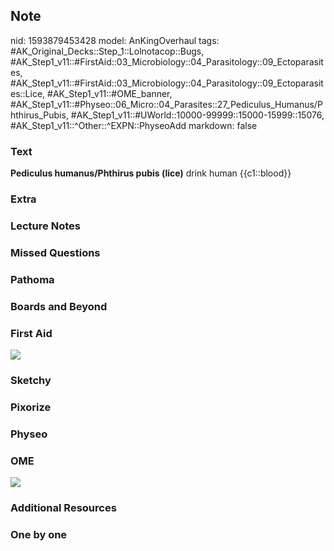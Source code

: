 ## Note
nid: 1593879453428
model: AnKingOverhaul
tags: #AK_Original_Decks::Step_1::Lolnotacop::Bugs, #AK_Step1_v11::#FirstAid::03_Microbiology::04_Parasitology::09_Ectoparasites, #AK_Step1_v11::#FirstAid::03_Microbiology::04_Parasitology::09_Ectoparasites::Lice, #AK_Step1_v11::#OME_banner, #AK_Step1_v11::#Physeo::06_Micro::04_Parasites::27_Pediculus_Humanus/Phthirus_Pubis, #AK_Step1_v11::#UWorld::10000-99999::15000-15999::15076, #AK_Step1_v11::^Other::^EXPN::PhyseoAdd
markdown: false

### Text
<b>Pediculus humanus/Phthirus pubis (lice)</b> drink human
{{c1::blood}}

### Extra


### Lecture Notes


### Missed Questions


### Pathoma


### Boards and Beyond


### First Aid
<img src="Xnip2018-04-30_08-56-35.jpg">

### Sketchy


### Pixorize


### Physeo


### OME
<div class="ome-widget">
  <a href="https://onlinemeded.org?ref=anki"><img src=
  "_OME_AnkiFlashcards_General_7.png"></a>
</div>

### Additional Resources


### One by one

